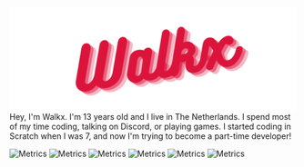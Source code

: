 <img src="image.png" align="center">
Hey, I'm Walkx. I'm 13 years old and I live in The Netherlands. I spend most of my time coding, talking on Discord, or playing games. I started coding in Scratch when I was 7, and now I'm trying to become a part-time developer! 

![Metrics](https://github.com/WalkxCode/WalkxCode/blob/master/github-metrics.svg)
![Metrics](https://github.com/WalkxCode/WalkxCode/blob/master/metrics.plugin.languages.details.svg)
![Metrics](https://github.com/WalkxCode/WalkxCode/blob/master/metrics.plugin.habits.facts.svg)
![Metrics](https://github.com/WalkxCode/WalkxCode/blob/master/metrics.plugin.reactions.svg)
![Metrics](https://github.com/WalkxCode/WalkxCode/blob/master/metrics.plugin.achievements.svg)
![Metrics](https://github.com/WalkxCode/WalkxCode/blob/master/metrics.plugin.activity.svg)

